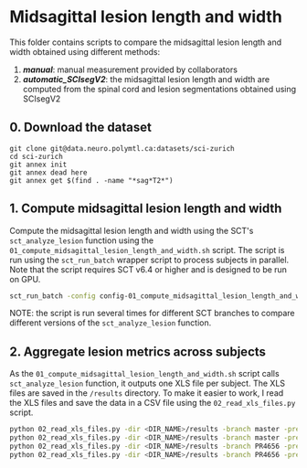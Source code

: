 # Midsagittal lesion length and width

This folder contains scripts to compare the midsagittal lesion length and width obtained using different methods:

1. **_manual_**: manual measurement provided by collaborators
2. **_automatic_SCIsegV2_**: the midsagittal lesion length and width are computed from the spinal cord and lesion segmentations obtained using SCIsegV2

## 0. Download the dataset

```console
git clone git@data.neuro.polymtl.ca:datasets/sci-zurich
cd sci-zurich
git annex init
git annex dead here
git annex get $(find . -name "*sag*T2*")
```

## 1. Compute midsagittal lesion length and width

Compute the midsagittal lesion length and width using the SCT's `sct_analyze_lesion` function using the 
`01_compute_midsagittal_lesion_length_and_width.sh` script.
The script is run using the `sct_run_batch` wrapper script to process subjects in parallel.
Note that the script requires SCT v6.4 or higher and is designed to be run on GPU.

```bash
sct_run_batch -config config-01_compute_midsagittal_lesion_length_and_width.json
```

NOTE: the script is run several times for different SCT branches to compare different versions of the `sct_analyze_lesion` function.

## 2. Aggregate lesion metrics across subjects

As the `01_compute_midsagittal_lesion_length_and_width.sh` script calls `sct_analyze_lesion` function, it outputs one XLS file per subject.
The XLS files are saved in the `/results` directory.
To make it easier to work, I read the XLS files and save the data in a CSV file using the `02_read_xls_files.py` script.

```bash
python 02_read_xls_files.py -dir <DIR_NAME>/results -branch master -pred-type GT
python 02_read_xls_files.py -dir <DIR_NAME>/results -branch master -pred-type SCIsegV2
python 02_read_xls_files.py -dir <DIR_NAME>/results -branch PR4656 -pred-type GT
python 02_read_xls_files.py -dir <DIR_NAME>/results -branch PR4656 -pred-type SCIsegV2
```